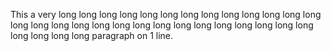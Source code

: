 This a very long long long long long long long long long long long long long long long long long long long long long
long long long long long long long long long long long paragraph on 1 line.